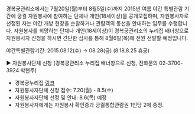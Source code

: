 경복궁관리소에서는 7월20일(월)부터 8월5일(수)까지 2015년 여름 야간 특별관람 기간에 궁궐 자원봉사에 참여하는 단체나 개인(18세이상)을 공개모집하며, 자원봉사자로 선정된 자는 야간 개방 현장을 순찰하거나 관람객의 동선을 안내하는 임무를 수행합니다. 자원봉사를 희망하는 단체나 개인(18세이상)이 경복궁관리소의 누리집 배너창으로 자원봉사자 신청을 하시면 간단한 심사를 통해 8월6일(목)에 전원 선발할 예정입니다.

야간특별관람기간: 2015.08.12(수) → 08.28(금) (8.18,8.25 휴궁)

▶ 자원봉사단체 신청
(경복궁관리소 누리집 배너창으로 신청, 전화문의 02-3700-3924 박현주)
- 경복궁누리집 [링크](http://www.royalpalace.go.kr)
- 자원봉사자단체 신청 접수: 7.20(월) - 8.5(수)
- 자원봉사자단체 선정 및 안내: 8.6(목) 예정
- 자원봉사자에게는 자원봉사 확인증과 궁궐통합관람권 1인당 2매 증정.